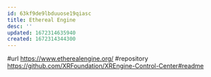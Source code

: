 ```yaml
---
id: 63kf9de9lbduuose19qiasc
title: Ethereal Engine
desc: ''
updated: 1672314635940
created: 1672314344300
---
```


#url https://www.etherealengine.org/
#repository https://github.com/XRFoundation/XREngine-Control-Center#readme
